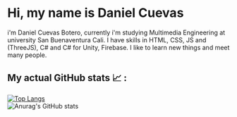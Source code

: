 # Hi, my name is Daniel Cuevas

i'm Daniel Cuevas Botero, currently i'm studying Multimedia Engineering at university San Buenaventura Cali. I have skills in HTML, CSS, JS and (ThreeJS), C# and C# for Unity, Firebase. I like to learn new things and meet many people.


## My actual GitHub stats :chart_with_upwards_trend: : 
[![Top Langs](https://github-readme-stats.vercel.app/api/top-langs/?username=danicubo&langs_count=8)](https://github.com/anuraghazra/github-readme-stats)
<br>
![Anurag's GitHub stats](https://github-readme-stats.vercel.app/api?username=danicubo&show_icons=true&theme=radical)
